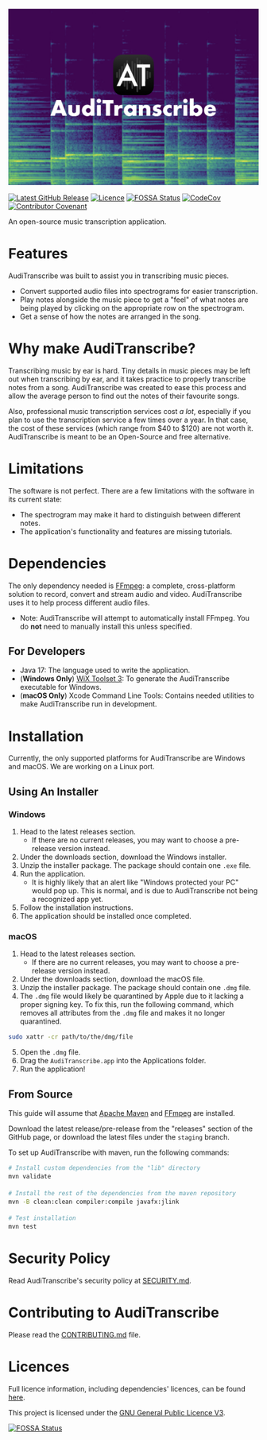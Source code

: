 ![AudiTranscribe Banner](Designs/banner/banner.png "AudiTranscribe Banner")

[![Latest GitHub Release](https://img.shields.io/github/v/release/AudiTranscribe/AudiTranscribe)](https://github.com/AudiTranscribe/AudiTranscribe/releases/latest)
[![Licence](https://img.shields.io/github/license/AudiTranscribe/AudiTranscribe)](https://github.com/AudiTranscribe/AudiTranscribe/blob/main/LICENSE)
[![FOSSA Status](https://app.fossa.com/api/projects/custom%2B32213%2Fgithub.com%2FAudiTranscribe%2FAudiTranscribe.svg?type=shield)](https://app.fossa.com/projects/custom%2B32213%2Fgithub.com%2FAudiTranscribe%2FAudiTranscribe?ref=badge_shield)
[![CodeCov](https://codecov.io/gh/AudiTranscribe/AudiTranscribe/branch/main/graph/badge.svg?token=1WQO7ZGKVJ)](https://codecov.io/gh/AudiTranscribe/AudiTranscribe)
[![Contributor Covenant](https://img.shields.io/badge/Contributor%20Covenant-2.1-4.svg)](.github/CODE_OF_CONDUCT.md)

An open-source music transcription application.

# Features

AudiTranscribe was built to assist you in transcribing music pieces.

- Convert supported audio files into spectrograms for easier transcription.
- Play notes alongside the music piece to get a "feel" of what notes are being played by clicking on the appropriate row
  on the spectrogram.
- Get a sense of how the notes are arranged in the song.

# Why make AudiTranscribe?

Transcribing music by ear is hard. Tiny details in music pieces may be left out when transcribing by ear, and it takes
practice to properly transcribe notes from a song. AudiTranscribe was created to ease this process and allow the average
person to find out the notes of their favourite songs.

Also, professional music transcription services cost *a lot*, especially if you plan to use the transcription service
a few times over a year. In that case, the cost of these services (which range from $40 to $120) are not worth it.
AudiTranscribe is meant to be an Open-Source and free alternative.

# Limitations

The software is not perfect. There are a few limitations with the software in its current state:

- The spectrogram may make it hard to distinguish between different notes.
- The application's functionality and features are missing tutorials.

# Dependencies

The only dependency needed is [FFmpeg](https://ffmpeg.org/): a complete, cross-platform solution to
record, convert and stream audio and video. AudiTranscribe uses it to help process different audio
files.

- Note: AudiTranscribe will attempt to automatically install FFmpeg. You do **not** need to manually
  install this unless specified.

## For Developers

- Java 17: The language used to write the application.
- (**Windows Only**) [WiX Toolset 3](https://wixtoolset.org/): To generate the AudiTranscribe executable for Windows.
- (**macOS Only**) Xcode Command Line Tools: Contains needed utilities to make AudiTranscribe run in development.

# Installation

Currently, the only supported platforms for AudiTranscribe are Windows and macOS. We are working on a Linux port.

## Using An Installer

### Windows

1. Head to the latest releases section.
    - If there are no current releases, you may want to choose a pre-release version instead.
2. Under the downloads section, download the Windows installer.
3. Unzip the installer package. The package should contain one `.exe` file.
4. Run the application.
    - It is highly likely that an alert like "Windows protected your PC" would pop up. This is normal, and is due to
      AudiTranscribe not being a recognized app yet.
5. Follow the installation instructions.
6. The application should be installed once completed.

### macOS

1. Head to the latest releases section.
    - If there are no current releases, you may want to choose a pre-release version instead.
2. Under the downloads section, download the macOS file.
3. Unzip the installer package. The package should contain one `.dmg` file.
4. The `.dmg` file would likely be quarantined by Apple due to it lacking a proper signing key. To fix this, run the
   following command, which removes all attributes from the `.dmg` file and makes it no longer quarantined.

```bash
sudo xattr -cr path/to/the/dmg/file
```

5. Open the `.dmg` file.
6. Drag the `AudiTranscribe.app` into the Applications folder.
7. Run the application!

## From Source

This guide will assume that [Apache Maven](https://maven.apache.org/) and [FFmpeg](https://ffmpeg.org/) are installed.

Download the latest release/pre-release from the "releases" section of the GitHub page, or download the latest files
under the `staging` branch.

To set up AudiTranscribe with maven, run the following commands:

```bash
# Install custom dependencies from the "lib" directory
mvn validate

# Install the rest of the dependencies from the maven repository
mvn -B clean:clean compiler:compile javafx:jlink

# Test installation
mvn test
```

# Security Policy

Read AudiTranscribe's security policy at [SECURITY.md](.github/SECURITY.md).

# Contributing to AudiTranscribe

Please read the [CONTRIBUTING.md](.github/CONTRIBUTING.md) file.

# Licences

Full licence information, including dependencies' licences, can be found [here](https://auditranscribe.app/licences).

This project is licensed under the [GNU General Public Licence V3](LICENSE).

[![FOSSA Status](https://app.fossa.com/api/projects/custom%2B32213%2Fgithub.com%2FAudiTranscribe%2FAudiTranscribe.svg?type=large)](https://app.fossa.com/projects/custom%2B32213%2Fgithub.com%2FAudiTranscribe%2FAudiTranscribe?ref=badge_large)
